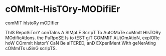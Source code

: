 # cOMmIt-HisTOry-MODifiEr
comMIT hIstoRy mODIfIer

ThIS RepoSiTorY conTaIns A SIMpLE ScrIpT To AutOMaTe coMmIt HIsTORy MOdificAtIons. the PuRpoSE Is to tEST giT COMMIT AUtOmAtioN, explORe hoW COmmIt hIstorY CaN Be alTERED, anD EXperiMent WIth geNerAting cOMmITs uSinG scrIpTS.
